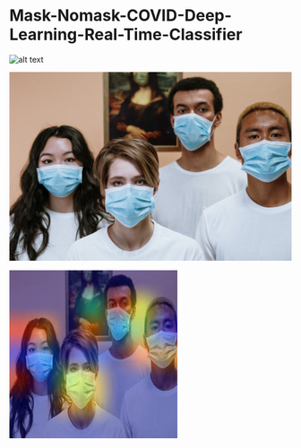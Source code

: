 # Mask-Nomask-COVID-Deep-Learning-Real-Time-Classifier


![alt text](https://github.com/prakhargurawa/Mask-Nomask-COVID-Deep-Learning-Real-Time-Classifier/blob/main/newsample/gif.gif?raw=true)



![alt text](https://github.com/prakhargurawa/Mask-Nomask-COVID-Deep-Learning-Real-Time-Classifier/blob/main/newsample/groupmask.jpg?raw=true)




![alt text](https://github.com/prakhargurawa/Mask-Nomask-COVID-Deep-Learning-Real-Time-Classifier/blob/main/newsample/heatmapedgrouped.jfif?raw=true)
